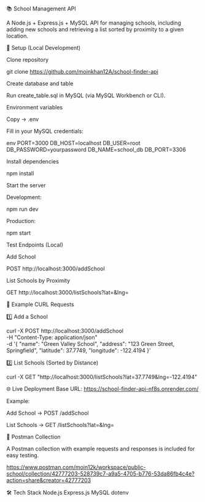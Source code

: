📚 School Management API

A Node.js + Express.js + MySQL API for managing schools, including adding new schools and retrieving a list sorted by proximity to a given location.


🚀 Setup (Local Development)

Clone repository

git clone https://github.com/moinkhan12A/school-finder-api

Create database and table

Run create_table.sql in MySQL (via MySQL Workbench or CLI).

Environment variables

Copy -> .env

Fill in your MySQL credentials:

env
PORT=3000
DB_HOST=localhost
DB_USER=root
DB_PASSWORD=yourpassword
DB_NAME=school_db
DB_PORT=3306


Install dependencies

npm install

Start the server


Development:

npm run dev


Production:

npm start

Test Endpoints (Local)

Add School

POST http://localhost:3000/addSchool

List Schools by Proximity

GET http://localhost:3000/listSchools?lat=<latitude>&lng=<longitude>

📌 Example CURL Requests

1️⃣ Add a School

curl -X POST http://localhost:3000/addSchool \
-H "Content-Type: application/json" \
-d '{
  "name": "Green Valley School",
  "address": "123 Green Street, Springfield",
  "latitude": 37.7749,
  "longitude": -122.4194
}'

2️⃣ List Schools (Sorted by Distance)

curl -X GET "http://localhost:3000/listSchools?lat=37.7749&lng=-122.4194"

🌐 Live Deployment
Base URL: https://school-finder-api-nf8s.onrender.com/

Example:

Add School → POST /addSchool

List Schools → GET /listSchools?lat=<latitude>&lng=<longitude>

📂 Postman Collection

A Postman collection with example requests and responses is included for easy testing.

https://www.postman.com/moin12k/workspace/public-school/collection/42777203-528739c7-a9a5-4705-b776-53da86fb4c4e?action=share&creator=42777203

🛠 Tech Stack
Node.js
Express.js
MySQL
dotenv

